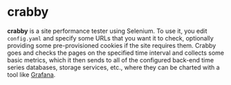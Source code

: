 # crabby
**crabby** is a site performance tester using Selenium.  To use it, you edit ```config.yaml``` and specify some URLs that you want it to check, optionally providing some pre-provisioned cookies if the site requires them.  Crabby goes and checks the pages on the specified time interval and collects some basic metrics, which it then sends to all of the configured back-end time series databases, storage services, etc., where they can be charted with a tool like [Grafana](http://grafana.org).
